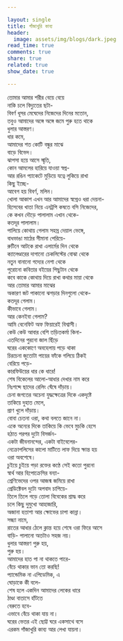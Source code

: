 ```yaml
---

layout: single 
title: গাঁজাখুরি কাব্য
header:
  image: assets/img/blogs/dark.jpeg
read_time: true
comments: true
share: true
related: true
show_date: true

---
```





তোমার আমার শরীর বেয়ে বেয়ে <br/>
নাকি চলে বিদ্যুতের ছটা-<br/>
বিবর্ণ ধূসর মেঘেদের নিজেদের দিনের মতোন,<br/>
তবুও আমাদের অঙ্গে অঙ্গে জমে পুরু হতে থাকে<br/>
ধুলার আস্তরণ।<br/>
ধার কমে,<br/>
আমাদের শত কোটি বন্ধুর মাঝে <br/>
বাড়ে বিভেদ। <br/>
ঝাপসা হয়ে আসে স্মৃতি,<br/>
কোন আমলের হারিয়ে যাওয়া স্বপ্ন-<br/>
আর রঙিন প্যাকেটে মুড়িয়ে যত্নে লুকিয়ে রাখা<br/>
কিছু ইচ্ছে-<br/>
আবেগ হয় বিবর্ণ, মলিন।<br/> 
খোলা আকাশ এখন আর আমাদের স্বপ্নেও ধরা দেয়না-<br/>
হিসেবের খাতা নিয়ে এনট্রপি কষতে বসি নিজেদের,<br/>
কে কখন দৌড়ে পালালাম এখান থেকে-<br/>
কতদূর পালালাম।<br/>
পালিয়ে কোথায় গেলাম সহস্র দেয়াল ভেঙ্গে,<br/>
বাধভাঙা মাঠের সীমানা পেরিয়ে-<br/>
রুটিনে আটকে রাখা এলার্মের দিন থেকে<br/>
ক্যালেণ্ডারের দাগানো চেকলিস্টের বোঝা থেকে <br/>
নতুন বানানো গদ্যের নেশা থেকে <br/>
পুরোনো কবিতার বইয়ের পিছুটান থেকে <br/>
কবে কাকে কোথায় দিয়ে রাখা কথার মায়া থেকে <br/>
আর তোমার আমার মাঝের <br/>
অকারণ জট পাকানো ঝগড়ার দিনগুলো থেকে-<br/>
কতদূর গেলাম।<br/>
কীভাবে গেলাম। <br/>
আর কেনইবা গেলাম?<br/>
আমি বেনেফিট অফ ফিয়ারেই বিশ্বাসী। <br/> 
কেউ কেউ আবার বেশি তড়িতকর্মা কিনা-<br/>
এতদিনের পুরনো জাল ছিঁড়ে<br/>
ঘরের এককোণে অবহেলায় পড়ে থাকা<br/>
চিরচেনা জুতোটা পায়ের ফাঁকে গলিয়ে ঠিকই <br/>
বেরিয়ে পড়ে- <br/>
কারফিউয়ের ধার কে ধারে!<br/>
শেষ বিকেলের আলো-আধার দেখার নাম করে <br/>
নিঃশব্দে ছাদের রেলিং ঘেঁষে দাঁড়ায়।<br/>
চেনা জগতের অচেনা যুদ্ধক্ষেত্রের দিকে একদৃষ্টে <br/> 
তাকিয়ে দুহাত মেলে,<br/>
প্রাণ খুলে দাঁড়ায়। <br/>
বোবা চেতনা ওরা, কথা বলতে জানে না। <br/>
একে অন্যের দিকে তাকিয়ে কি ভেবে মুচকি হেসে<br/>
হঠাত পরপর দুটো বিসর্জন-<br/>
একটা জীবনানন্দের, একটা বাইবেলের-<br/>
নেক্রোপলিসের কালো মাটিতে লাফ দিয়ে ক্ষান্ত হয় <br/>
ওরা অবশেষে। <br/>
চুইয়ে চুইয়ে পড়া রক্তের কণ্ঠে সেই কতো পুরনো <br/>
স্বার্থ আর হিপোক্রেসির বন্যা-<br/>
শ্রেণিভেদের ওপর আজন্ম জমিয়ে রাখা <br/>
প্রেডিক্টেবল দুটো অপবাদ চাপিয়ে-<br/>
তিলে তিলে গড়ে তোলা বিবেকের শ্রাদ্ধ করে<br/>
চলে কিছু দুমুখো আহাজারি,<br/>
অজানা হতাশা আর ক্ষোভের চাপা কান্না।<br/> 
সন্ধ্যা নামে,<br/>
রাতের আধার ঠেলে ক্লান্ত হয়ে শেষে ওরা ফিরে আসে<br/> 
বাড়ি- পালানো অতটাও সহজ নয়।<br/>
ধুলার আস্তরণ পুরু হয়, <br/>
পুরু হয়। <br/>
আমাদের হাত পা না থাকতে পারে- <br/>
বেঁচে থাকার ভান তো করছি!<br/>
প্যান্ডেমিক না এপিডেমিক, এ<br/>
ঘোড়াকে কী বলে-<br/>
শেষ হলে একদিন আমাদের লেকের ধারে<br/>
ঠাণ্ডা বাতাসে হাঁটতে<br/>
বেরুতে হবে-<br/>
এভাবে বেঁচে থাকা যায় না।<br/> 
ঘরের ভেতর এই ছোট্ট ঘরে একসাথে বসে<br/>
এরকম গাঁজাখুরি কাব্য আর লেখা যায়না। <br/>

